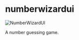 # numberwizardui

![NumberWizardUI](https://user-images.githubusercontent.com/76606408/178358668-384b1dc3-c49c-47ea-8194-a1a02d38b96d.png)

A number guessing game.
